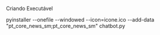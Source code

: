 Criando Executável

pyinstaller --onefile --windowed --icon=icone.ico --add-data "pt_core_news_sm;pt_core_news_sm" chatbot.py